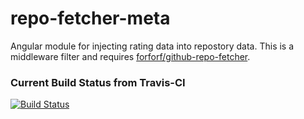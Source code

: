repo-fetcher-meta
===================

Angular module for injecting rating data into repostory data.
This is a middleware filter and requires [forforf/github-repo-fetcher](https://github.com/forforf/github-repo-fetcher).


### Current Build Status from Travis-CI
[![Build Status](https://travis-ci.org/forforf/repo-fetcher-meta.png)](https://travis-ci.org/forforf/repo-fetcher-meta)
